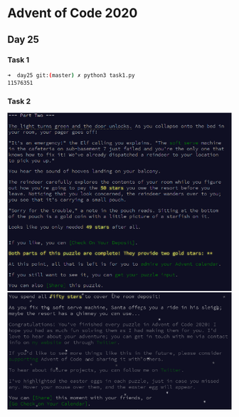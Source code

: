 # Advent of Code 2020

## Day 25

### Task 1

```bash
➜  day25 git:(master) ✗ python3 task1.py 
11576351
```

### Task 2

![Task 2 Text](2020-12-27_16h14_54.png "Task 2 Text")
![Task 2 Solution](2020-12-27_16h14_43.png "Task 2 Solution")

